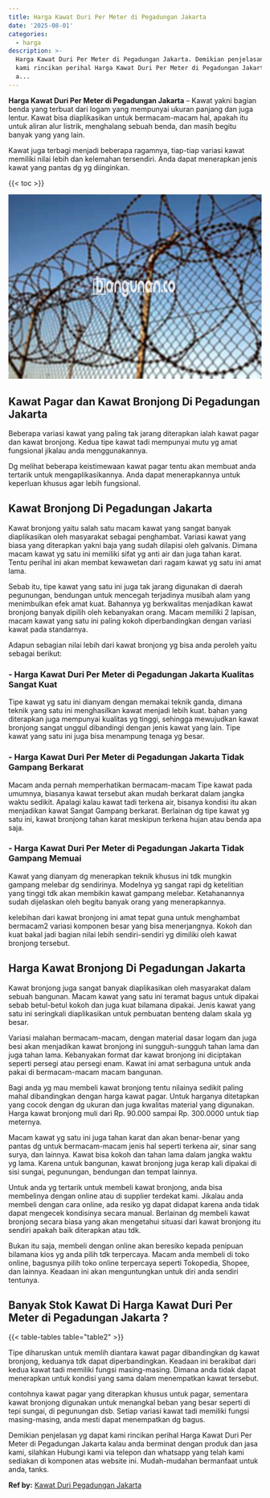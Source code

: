 ```yaml
---
title: Harga Kawat Duri Per Meter di Pegadungan Jakarta
date: '2025-08-01'
categories:
  - harga
description: >-
  Harga Kawat Duri Per Meter di Pegadungan Jakarta. Demikian penjelasan yg dapat
  kami rincikan perihal Harga Kawat Duri Per Meter di Pegadungan Jakarta kalau
  a...
---
```


**Harga Kawat Duri Per Meter di Pegadungan Jakarta** – Kawat yakni bagian benda yang terbuat dari logam yang mempunyai ukuran panjang dan juga lentur. Kawat bisa diaplikasikan untuk bermacam-macam hal, apakah itu untuk aliran alur listrik, menghalang sebuah benda, dan masih begitu banyak yang yang lain.

Kawat juga terbagi menjadi beberapa ragamnya, tiap-tiap variasi kawat memiliki nilai lebih dan kelemahan tersendiri. Anda dapat menerapkan jenis kawat yang pantas dg yg diinginkan.

{{< toc >}}

![Harga Kawat Duri Per Meter di Pegadungan Jakarta](/images/jual-kawat-murah51.png)

## Kawat Pagar dan Kawat Bronjong Di Pegadungan Jakarta

Beberapa variasi kawat yang paling tak jarang diterapkan ialah kawat pagar dan kawat bronjong. Kedua tipe kawat tadi mempunyai mutu yg amat fungsional jikalau anda menggunakannya.

Dg melihat beberapa keistimewaan kawat pagar tentu akan membuat anda tertarik untuk mengaplikasikannya. Anda dapat menerapkannya untuk keperluan khusus agar lebih fungsional.

## Kawat Bronjong Di Pegadungan Jakarta

Kawat bronjong yaitu salah satu macam kawat yang sangat banyak diaplikasikan oleh masyarakat sebagai penghambat. Variasi kawat yang biasa yang diterapkan yakni baja yang sudah dilapisi oleh galvanis. Dimana macam kawat yg satu ini memiliki sifat yg anti air dan juga tahan karat. Tentu perihal ini akan membat kewawetan dari ragam kawat yg satu ini amat lama.

Sebab itu, tipe kawat yang satu ini juga tak jarang digunakan di daerah pegunungan, bendungan untuk mencegah terjadinya musibah alam yang menimbulkan efek amat kuat. Bahannya yg berkwalitas menjadikan kawat bronjong banyak dipilih oleh kebanyakan orang. Macam memiliki 2 lapisan, macam kawat yang satu ini paling kokoh diperbandingkan dengan variasi kawat pada standarnya.

Adapun sebagian nilai lebih dari kawat bronjong yg bisa anda peroleh yaitu sebagai berikut:

### \- Harga Kawat Duri Per Meter di Pegadungan Jakarta Kualitas Sangat Kuat

Tipe kawat yg satu ini dianyam dengan memakai teknik ganda, dimana teknik yang satu ini menghasilkan kawat menjadi lebih kuat. bahan yang diterapkan juga mempunyai kualitas yg tinggi, sehingga mewujudkan kawat bronjong sangat unggul dibandingi dengan jenis kawat yang lain. Tipe kawat yang satu ini juga bisa menampung tenaga yg besar.

### \- Harga Kawat Duri Per Meter di Pegadungan Jakarta Tidak Gampang Berkarat

Macam anda pernah memperhatikan bermacam-macam Tipe kawat pada umumnya, biasanya kawat tersebut akan mudah berkarat dalam jangka waktu sedikit. Apalagi kalau kawat tadi terkena air, bisanya kondisi itu akan menjadikan kawat Sangat Gampang berkarat. Berlainan dg tipe kawat yg satu ini, kawat bronjong tahan karat meskipun terkena hujan atau benda apa saja.

### \- Harga Kawat Duri Per Meter di Pegadungan Jakarta Tidak Gampang Memuai

Kawat yang dianyam dg menerapkan teknik khusus ini tdk mungkin gampang melebar dg sendirinya. Modelnya yg sangat rapi dg ketelitian yang tinggi tdk akan membikin kawat gampang melebar. Ketahanannya sudah dijelaskan oleh begitu banyak orang yang menerapkannya.

kelebihan dari kawat bronjong ini amat tepat guna untuk menghambat bermacam2 variasi komponen besar yang bisa menerjangnya. Kokoh dan kuat bakal jadi bagian nilai lebih sendiri-sendiri yg dimiliki oleh kawat bronjong tersebut.

## Harga Kawat Bronjong Di Pegadungan Jakarta

Kawat bronjong juga sangat banyak diaplikasikan oleh masyarakat dalam sebuah bangunan. Macam kawat yang satu ini teramat bagus untuk dipakai sebab betul-betul kokoh dan juga kuat bilamana dipakai. Jenis kawat yang satu ini seringkali diaplikasikan untuk pembuatan benteng dalam skala yg besar.

Variasi malahan bermacam-macam, dengan material dasar logam dan juga besi akan menjadikan kawat bronjong ini sungguh-sungguh tahan lama dan juga tahan lama. Kebanyakan format dar kawat bronjong ini diciptakan seperti persegi atau persegi enam. Kawat ini amat serbaguna untuk anda pakai di bermacam-macam macam bangunan.

Bagi anda yg mau membeli kawat bronjong tentu nilainya sedikit paling mahal dibandingkan dengan harga kawat pagar. Untuk harganya ditetapkan yang cocok dengan dg ukuran dan juga kwalitas material yang digunakan. Harga kawat bronjong muli dari Rp. 90.000 sampai Rp. 300.0000 untuk tiap meternya.

Macam kawat yg satu ini juga tahan karat dan akan benar-benar yang pantas dg untuk bermacam-macam jenis hal seperti terkena air, sinar sang surya, dan lainnya. Kawat bisa kokoh dan tahan lama dalam jangka waktu yg lama. Karena untuk bangunan, kawat bronjong juga kerap kali dipakai di sisi sungai, pegunungan, bendungan dan tempat lainnya.

Untuk anda yg tertarik untuk membeli kawat bronjong, anda bisa membelinya dengan online atau di supplier terdekat kami. Jikalau anda membeli dengan cara online, ada resiko yg dapat didapat karena anda tidak dapat mengecek kondisinya secara manual. Berlainan dg membeli kawat bronjong secara biasa yang akan mengetahui situasi dari kawat bronjong itu sendiri apakah baik diterapkan atau tdk.

Bukan itu saja, membeli dengan online akan beresiko kepada penipuan bilamana kios yg anda pilih tdk terpercaya. Macam anda membeli di toko online, bagusnya pilih toko online terpercaya seperti Tokopedia, Shopee, dan lainnya. Keadaan ini akan menguntungkan untuk diri anda sendiri tentunya.

## Banyak Stok Kawat Di Harga Kawat Duri Per Meter di Pegadungan Jakarta ?

{{< table-tables table="table2" >}}

Tipe diharuskan untuk memlih diantara kawat pagar dibandingkan dg kawat bronjong, keduanya tdk dapat diperbandingkan. Keadaan ini berakibat dari kedua kawat tadi memiliki fungsi masing-masing. Dimana anda tidak dapat menerapkan untuk kondisi yang sama dalam menempatkan kawat tersebut.

contohnya kawat pagar yang diterapkan khusus untuk pagar, sementara kawat bronjong digunakan untuk menangkal beban yang besar seperti di tepi sungai, di pegunungan dsb. Setiap variasi kawat tadi memiliki fungsi masing-masing, anda mesti dapat menempatkan dg bagus.

Demikian penjelasan yg dapat kami rincikan perihal Harga Kawat Duri Per Meter di Pegadungan Jakarta kalau anda berminat dengan produk dan jasa kami, silahkan Hubungi kami via telepon dan whatsapp yang telah kami sediakan di komponen atas website ini. Mudah-mudahan bermanfaat untuk anda, tanks.

**Ref by:** [Kawat Duri Pegadungan Jakarta](https://id.wikipedia.org/wiki/Kawat)
